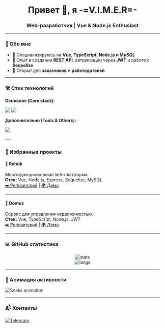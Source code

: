 <h1 align="center">Привет 👋, я -=V.I.M.E.R=-</h1>
<h3 align="center">Web-разработчик | Vue & Node.js Enthusiast</h3>

---

### 🚀 Обо мне
- 🔹 Специализируюсь на **Vue, TypeScript, Node.js и MySQL**
- 🔹 Опыт в создании **REST API**, авторизации через **JWT** и работе с **Sequelize**
- 🔹 Открыт для **заказчиков** и **работодателей**

---

### 🛠️ Стек технологий
**Основное (Core stack):**
<p>
  <img src="https://skillicons.dev/icons?i=vue,ts,js,nodejs,express,mysql" />
  <img src="https://skillicons.dev/icons?i=sequelize,jwt" />
</p>

**Дополнительно (Tools & Others):**
<p>
  <img src="https://skillicons.dev/icons?i=git,github,html,css,postman" />
</p>
---

### 🌟 Избранные проекты

#### 🔹 Rehub  
Многофункциональная веб-платформа.  
**Стек:** Vue, Node.js, Express, Sequelize, MySQL  
[➡️ Репозиторий](#) | [🌍 Демо](#)

---

#### 🔹 Domus  
Сервис для управления недвижимостью.  
**Стек:** Vue, TypeScript, Node.js, JWT  
[➡️ Репозиторий](#) | [🌍 Демо](#)

---

### 📊 GitHub статистика
<p align="center">
  <img src="https://github-readme-stats.vercel.app/api?username=VIMER5&show_icons=true&theme=radical" alt="stats" />
  <br/>
  <img src="https://github-readme-stats.vercel.app/api/top-langs/?username=VIMER5&locale=ru&layout=compact&theme=radical" alt="langs" />
</p>

---

### 🐍 Анимация активности
![Snake animation](https://github.com/VIMER/VIMER/blob/output/github-contribution-grid-snake.svg)

---

### 📬 Контакты
[![Telegram](https://img.shields.io/badge/Telegram-2CA5E0?style=for-the-badge&logo=telegram&logoColor=white)](https://t.me/username)
